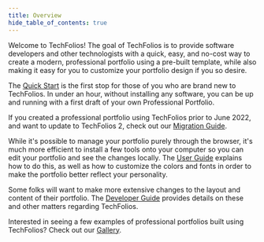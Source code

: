 ```yaml
---
title: Overview
hide_table_of_contents: true
---
```


Welcome to TechFolios!  The goal of TechFolios is to provide software developers and other technologists with a quick, easy, and no-cost way to create a modern, professional portfolio using a pre-built template, while also making it easy for you to customize your portfolio design if you so desire. 

The [Quick Start](quick-start/overview) is the first stop for those of you who are brand new to TechFolios. In under an hour, without installing any software, you can be up and running with a first draft of your own Professional Portfolio. 

If you created a professional portfolio using TechFolios prior to June 2022, and want to update to TechFolios 2, check out our [Migration Guide](user-guide/v2-migration).

While it's possible to manage your portfolio purely through the browser, it's much more efficient to install a few tools onto your computer so you can edit your portfolio and see the changes locally. The [User Guide](user-guide/overview) explains how to do this, as well as how to customize the colors and fonts in order to make the portfolio better reflect your personality.

Some folks will want to make more extensive changes to the layout and content of their portfolio. The [Developer Guide](developer-guide/overview) provides details on these and other matters regarding TechFolios.

Interested in seeing a few examples of professional portfolios built using TechFolios? Check out our [Gallery](gallery).
